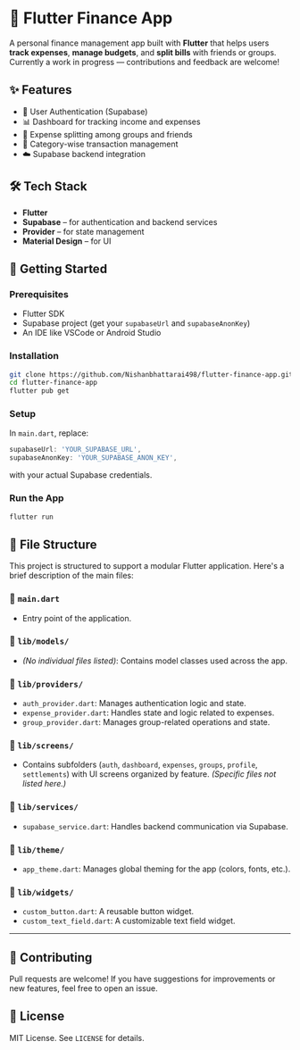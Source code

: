 

# 💸 Flutter Finance App

A personal finance management app built with **Flutter** that helps users **track expenses**, **manage budgets**, and **split bills** with friends or groups. Currently a work in progress — contributions and feedback are welcome!

## ✨ Features

* 🔐 User Authentication (Supabase)
* 📊 Dashboard for tracking income and expenses
* 👥 Expense splitting among groups and friends
* 📁 Category-wise transaction management
* ☁️ Supabase backend integration



## 🛠️ Tech Stack

* **Flutter**
* **Supabase** – for authentication and backend services
* **Provider** – for state management
* **Material Design** – for UI

## 🚀 Getting Started

### Prerequisites

* Flutter SDK
* Supabase project (get your `supabaseUrl` and `supabaseAnonKey`)
* An IDE like VSCode or Android Studio

### Installation

```bash
git clone https://github.com/Nishanbhattarai498/flutter-finance-app.git
cd flutter-finance-app
flutter pub get
```

### Setup

In `main.dart`, replace:

```dart
supabaseUrl: 'YOUR_SUPABASE_URL',
supabaseAnonKey: 'YOUR_SUPABASE_ANON_KEY',
```

with your actual Supabase credentials.

### Run the App

```bash
flutter run
```



## 📁 File Structure

This project is structured to support a modular Flutter application. Here's a brief description of the main files:

### 🔹 `main.dart`

* Entry point of the application.

### 🔹 `lib/models/`

* *(No individual files listed)*: Contains model classes used across the app.

### 🔹 `lib/providers/`

* `auth_provider.dart`: Manages authentication logic and state.
* `expense_provider.dart`: Handles state and logic related to expenses.
* `group_provider.dart`: Manages group-related operations and state.

### 🔹 `lib/screens/`

* Contains subfolders (`auth`, `dashboard`, `expenses`, `groups`, `profile`, `settlements`) with UI screens organized by feature. *(Specific files not listed here.)*

### 🔹 `lib/services/`

* `supabase_service.dart`: Handles backend communication via Supabase.

### 🔹 `lib/theme/`

* `app_theme.dart`: Manages global theming for the app (colors, fonts, etc.).

### 🔹 `lib/widgets/`

* `custom_button.dart`: A reusable button widget.
* `custom_text_field.dart`: A customizable text field widget.

---




## 🤝 Contributing

Pull requests are welcome! If you have suggestions for improvements or new features, feel free to open an issue.

## 📄 License

MIT License. See `LICENSE` for details.


